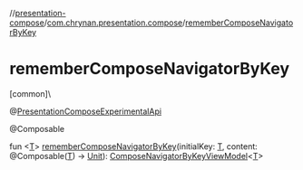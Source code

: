 //[presentation-compose](../../index.md)/[com.chrynan.presentation.compose](index.md)/[rememberComposeNavigatorByKey](remember-compose-navigator-by-key.md)

# rememberComposeNavigatorByKey

[common]\

@[PresentationComposeExperimentalApi](-presentation-compose-experimental-api/index.md)

@Composable

fun &lt;[T](remember-compose-navigator-by-key.md)&gt; [rememberComposeNavigatorByKey](remember-compose-navigator-by-key.md)(initialKey: [T](remember-compose-navigator-by-key.md), content: @Composable([T](remember-compose-navigator-by-key.md)) -&gt; [Unit](https://kotlinlang.org/api/latest/jvm/stdlib/kotlin/-unit/index.html)): [ComposeNavigatorByKeyViewModel](-compose-navigator-by-key-view-model/index.md)&lt;[T](remember-compose-navigator-by-key.md)&gt;
